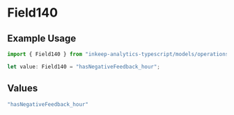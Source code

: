 # Field140

## Example Usage

```typescript
import { Field140 } from "inkeep-analytics-typescript/models/operations";

let value: Field140 = "hasNegativeFeedback_hour";
```

## Values

```typescript
"hasNegativeFeedback_hour"
```